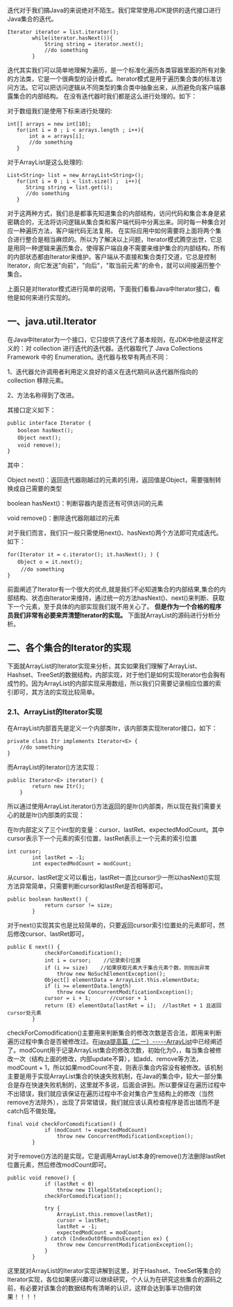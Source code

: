 迭代对于我们搞Java的来说绝对不陌生。我们常常使用JDK提供的迭代接口进行Java集合的迭代。

    
    
    Iterator iterator = list.iterator();
            while(iterator.hasNext()){
                String string = iterator.next();
                //do something
            }

迭代其实我们可以简单地理解为遍历，是一个标准化遍历各类容器里面的所有对象的方法类，它是一个很典型的设计模式。Iterator模式是用于遍历集合类的标准访问方法。它可以把访问逻辑从不同类型的集合类中抽象出来，从而避免向客户端暴露集合的内部结构。
在没有迭代器时我们都是这么进行处理的。如下：

对于数组我们是使用下标来进行处理的:

    
    
    int[] arrays = new int[10];
       for(int i = 0 ; i < arrays.length ; i++){
           int a = arrays[i];
           //do something
       }

对于ArrayList是这么处理的:

    
    
    List<String> list = new ArrayList<String>();
       for(int i = 0 ; i < list.size() ;  i++){
          String string = list.get(i);
          //do something
       }

对于这两种方式，我们总是都事先知道集合的内部结构，访问代码和集合本身是紧密耦合的，无法将访问逻辑从集合类和客户端代码中分离出来。同时每一种集合对应一种遍历方法，客户端代码无法复用。
在实际应用中如何需要将上面将两个集合进行整合是相当麻烦的。所以为了解决以上问题，Iterator模式腾空出世，它总是用同一种逻辑来遍历集合。使得客户端自身不需要来维护集合的内部结构，所有的内部状态都由Iterator来维护。客户端从不直接和集合类打交道，它总是控制Iterator，向它发送"向前"，"向后"，"取当前元素"的命令，就可以间接遍历整个集合。

上面只是对Iterator模式进行简单的说明，下面我们看看Java中Iterator接口，看他是如何来进行实现的。

## 一、java.util.Iterator

在Java中Iterator为一个接口，它只提供了迭代了基本规则，在JDK中他是这样定义的：对 collection 进行迭代的迭代器。迭代器取代了
Java Collections Framework 中的 Enumeration。迭代器与枚举有两点不同：

1、迭代器允许调用者利用定义良好的语义在迭代期间从迭代器所指向的 collection 移除元素。

2、方法名称得到了改进。

其接口定义如下：

    
    
    public interface Iterator {
    　　boolean hasNext();
    　　Object next();
    　　void remove();
    }

其中：

Object next()：返回迭代器刚越过的元素的引用，返回值是Object，需要强制转换成自己需要的类型

boolean hasNext()：判断容器内是否还有可供访问的元素

void remove()：删除迭代器刚越过的元素

对于我们而言，我们只一般只需使用next()、hasNext()两个方法即可完成迭代。如下：

    
    
    for(Iterator it = c.iterator(); it.hasNext(); ) {
    　　Object o = it.next();
    　　 //do something
    }

前面阐述了Iterator有一个很大的优点,就是我们不必知道集合的内部结果,集合的内部结构、状态由Iterator来维持，通过统一的方法hasNext()、next()来判断、获取下一个元素，至于具体的内部实现我们就不用关心了。
**但是作为一个合格的程序员我们非常有必要来弄清楚Iterator的实现。** 下面就ArrayList的源码进行分析分析。

## 二、各个集合的Iterator的实现

下面就ArrayList的Iterator实现来分析，其实如果我们理解了ArrayList、Hashset、TreeSet的数据结构，内部实现，对于他们是如何实现Iterator也会胸有成竹的。因为ArrayList的内部实现采用数组，所以我们只需要记录相应位置的索引即可，其方法的实现比较简单。

### 2.1、ArrayList的Iterator实现

在ArrayList内部首先是定义一个内部类Itr，该内部类实现Iterator接口，如下：

    
    
    private class Itr implements Iterator<E> {
        //do something
    }

而ArrayList的iterator()方法实现：

    
    
    public Iterator<E> iterator() {
            return new Itr();
        }

所以通过使用ArrayList.iterator()方法返回的是Itr()内部类，所以现在我们需要关心的就是Itr()内部类的实现：

在Itr内部定义了三个int型的变量：cursor、lastRet、expectedModCount。其中cursor表示下一个元素的索引位置，lastRet表示上一个元素的索引位置

    
    
    int cursor;             
            int lastRet = -1;     
            int expectedModCount = modCount;

从cursor、lastRet定义可以看出，lastRet一直比cursor少一所以hasNext()实现方法异常简单，只需要判断cursor和lastRet是否相等即可。

    
    
    public boolean hasNext() {
                return cursor != size;
            }

对于next()实现其实也是比较简单的，只要返回cursor索引位置处的元素即可，然后修改cursor、lastRet即可，

    
    
    public E next() {
                checkForComodification();
                int i = cursor;    //记录索引位置
                if (i >= size)    //如果获取元素大于集合元素个数，则抛出异常
                    throw new NoSuchElementException();
                Object[] elementData = ArrayList.this.elementData;
                if (i >= elementData.length)
                    throw new ConcurrentModificationException();
                cursor = i + 1;      //cursor + 1
                return (E) elementData[lastRet = i];  //lastRet + 1 且返回cursor处元素
            }

checkForComodification()主要用来判断集合的修改次数是否合法，即用来判断遍历过程中集合是否被修改过。在[java提高篇（二一）-----ArrayList](http://www.cnblogs.com/chenssy/p/3498468.html)中已经阐述了。modCount用于记录ArrayList集合的修改次数，初始化为0，，每当集合被修改一次（结构上面的修改，内部update不算），如add、remove等方法，modCount
+
1，所以如果modCount不变，则表示集合内容没有被修改。该机制主要是用于实现ArrayList集合的快速失败机制，在Java的集合中，较大一部分集合是存在快速失败机制的，这里就不多说，后面会讲到。所以要保证在遍历过程中不出错误，我们就应该保证在遍历过程中不会对集合产生结构上的修改（当然remove方法除外），出现了异常错误，我们就应该认真检查程序是否出错而不是catch后不做处理。

    
    
    final void checkForComodification() {
                if (modCount != expectedModCount)
                    throw new ConcurrentModificationException();
            }

对于remove()方法的是实现，它是调用ArrayList本身的remove()方法删除lastRet位置元素，然后修改modCount即可。

    
    
    public void remove() {
                if (lastRet < 0)
                    throw new IllegalStateException();
                checkForComodification();
    
                try {
                    ArrayList.this.remove(lastRet);
                    cursor = lastRet;
                    lastRet = -1;
                    expectedModCount = modCount;
                } catch (IndexOutOfBoundsException ex) {
                    throw new ConcurrentModificationException();
                }
            }

这里就对ArrayList的Iterator实现讲解到这里，对于Hashset、TreeSet等集合的Iterator实现，各位如果感兴趣可以继续研究，个人认为在研究这些集合的源码之前，有必要对该集合的数据结构有清晰的认识，这样会达到事半功倍的效果！！！！

